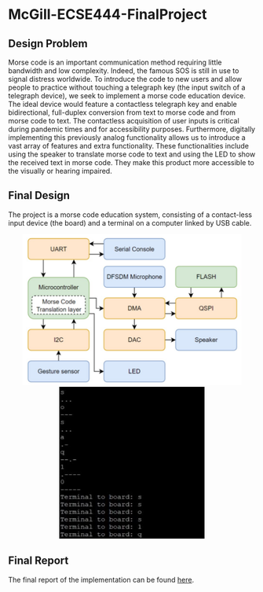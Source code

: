 # McGill-ECSE444-FinalProject


## Design Problem
Morse code is an important communication method requiring little bandwidth and low complexity. Indeed, the famous SOS is still in use to signal distress worldwide. To introduce the code to new users and allow people to practice without touching a telegraph key (the input switch of a telegraph device), we seek to implement a morse code education device. The ideal device would feature a contactless telegraph key and enable bidirectional, full-duplex conversion from text to morse code and from morse code to text. The contactless acquisition of user inputs is critical during pandemic times and for accessibility purposes. Furthermore, digitally implementing this previously analog functionality allows us to introduce a vast array of features and extra functionality. These functionalities include using the speaker to translate morse code to text and using the LED to show the received text in morse code. They make this product more accessible to the visually or hearing impaired.

## Final Design

The project is a morse code education system, consisting of a contact-less input device (the board) and a terminal on a computer linked by USB cable.

<p align="center">
<img src="https://github.com/YazdanZ/McGill-ECSE444-FinalProject/blob/main/Components/arch.jpg" width="446" alt="design"> <img src="https://github.com/YazdanZ/McGill-ECSE444-FinalProject/blob/main/Components/terminal.jpg" width="296" alt="terminal">
</p>

## Final Report

The final report of the implementation can be found [here](https://github.com/YazdanZ/McGill-ECSE444-FinalProject/raw/main/Components/Final%20project%20-%20Final%20report%20-%20ECSE%20444%20-%20Group%209.pdf "Final Report").
